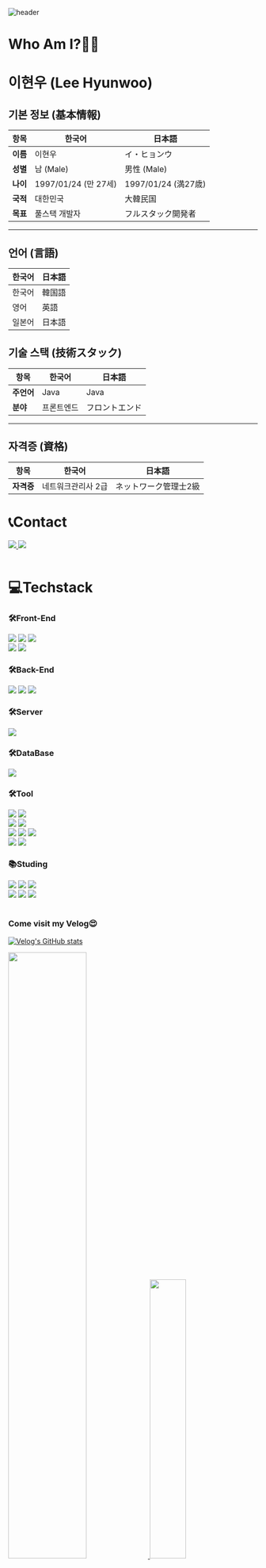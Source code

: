 ![header](https://capsule-render.vercel.app/api?type=waving&color=c9f3ff&height=240&text=WELCOME&fontColor=23a0c2&fontSize=75&fontAlign=25&fontAlignY=30&desc=toMyGitHub😍&descAlign=13&descAlignY=45%&animation=twinkling)
# Who Am I?🧑‍💻
# 이현우 (Lee Hyunwoo)

## 기본 정보 (基本情報)

| 항목 | 한국어  | 日本語 |
|------|-----------------|-------------------|
| **이름** | 이현우 | イ・ヒョンウ |
| **성별** | 남 (Male) | 男性 (Male) |
| **나이** | 1997/01/24 (만 27세) | 1997/01/24 (満27歳) |
| **국적** | 대한민국 | 大韓民国 |
| **목표** | 풀스택 개발자 | フルスタック開発者 |

---

## 언어 (言語)

| 한국어 | 日本語 |
|-----------------|-------------------|
| 한국어 | 韓国語 |
| 영어 | 英語 |
| 일본어 | 日本語 |

## 기술 스택 (技術スタック)

| 항목 | 한국어  | 日本語 |
|------|-----------------|-------------------|
| **주언어** | Java | Java |
| **분야** | 프론트엔드 | フロントエンド |

---

## 자격증 (資格)

| 항목 | 한국어  | 日本語 |
|------|-----------------|-------------------|
| **자격증** | 네트워크관리사 2급 | ネットワーク管理士2級 |



# 📞Contact
<div>
   <a href="mailto:lho90554@gmail.com">
      <img src="https://img.shields.io/badge/lho90554@gmail.com-D14836?style=for-the-badge&logo=gmail&logoColor=white"/>
   </a>
   <a href="https://velog.io/@lhw9054">
      <img src="https://img.shields.io/badge/Velog-1EBC8F?style=for-the-badge&logo=velog&logoColor=white"/>
   </a>
</div>
<br>

# 💻Techstack
<div> 
  <h3>🛠️Front-End</h3>  
    <img src="https://img.shields.io/badge/html5-E34F26?style=for-the-badge&logo=html5&logoColor=white"> 
    <img src="https://img.shields.io/badge/css-1572B6?style=for-the-badge&logo=css3&logoColor=white"> 
    <img src="https://img.shields.io/badge/JavaScript-F7DF1E?style=for-the-badge&logo=JavaScript&logoColor=white"> <br>
    <img src="https://img.shields.io/badge/Jsp-e76f00?style=for-the-badge&logo=Jsp&logoColor=white"> 
    <img src="https://img.shields.io/badge/Ajax-2c83b9?style=for-the-badge&logo=Ajax&logoColor=white"> 
        
  <h3>🛠️Back-End</h3>
    <img src="https://img.shields.io/badge/Java-ED8B00?style=for-the-badge&logo=openjdk&logoColor=white">
    <img src="https://img.shields.io/badge/Spring-6DB33F?style=for-the-badge&logo=spring&logoColor=white">
    <img src="https://img.shields.io/badge/MyBatis-000000?style=for-the-badge&logo=MyBatis&logoColor=white"> 
  
  <h3>🛠️Server</h3>
    <img src="https://img.shields.io/badge/apachetomcat-F8DC75?style=for-the-badge&logo=apachetomcat&logoColor=black"> 
  
  <h3>🛠️DataBase</h3>
    <img src="https://img.shields.io/badge/Oracle-F80000?style=for-the-badge&logo=oracle&logoColor=black">
    
  <h3>🛠️Tool</h3>
     <img src="https://img.shields.io/badge/Eclipse-2C2255?style=for-the-badge&logo=eclipse&logoColor=white">
     <img src="https://img.shields.io/badge/visualstudiocode-007ACC?style=for-the-badge&logo=visualstudiocode&logoColor=white"> <br>
     <img src="https://img.shields.io/badge/GIT-E44C30?style=for-the-badge&logo=git&logoColor=white">
     <img src="https://img.shields.io/badge/github-181717?style=for-the-badge&logo=github&logoColor=white"> <br>
     <img src="https://img.shields.io/badge/mac%20os-000000?style=for-the-badge&logo=apple&logoColor=white">
     <img src="https://img.shields.io/badge/Windows-0078D6?style=for-the-badge&logo=windows&logoColor=white">
     <img src="https://img.shields.io/badge/Linux-FCC624?style=for-the-badge&logo=linux&logoColor=black"> <br>
     <img src="https://img.shields.io/badge/notion-000000?style=for-the-badge&logo=notion&logoColor=white"> 
     <img src="https://img.shields.io/badge/microsoftexcel-217346?style=for-the-badge&logo=microsoftexcel&logoColor=white"> 
     
  <h3>📚Studing</h3>
    <img src="https://img.shields.io/badge/Python-3776AB?style=for-the-badge&logo=Python&logoColor=white">
    <img src="https://img.shields.io/badge/jquery-0769AD?style=for-the-badge&logo=jquery&logoColor=white">
    <img src="https://img.shields.io/badge/intellijidea-000000?style=for-the-badge&logo=intellijidea&logoColor=white"> <br>
    <img src="https://img.shields.io/badge/docker-%230db7ed.svg?style=for-the-badge&logo=docker&logoColor=white">
    <img src="https://img.shields.io/badge/mysql-4479A1?style=for-the-badge&logo=mysql&logoColor=white"> 
    <img src="https://img.shields.io/badge/Node.js-43853D?style=for-the-badge&logo=node.js&logoColor=white">
</div>
<br>
<p><String><h3>Come visit my Velog😍</h3></String></p>

[![Velog's GitHub stats](https://velog-readme-stats.vercel.app/api?name=lhw9054)](https://velog.io/@lhw9054/posts)

<div>
   <a href="https://github.com/lhw9054/github-readme-stats">
     <img src="https://github-readme-stats.vercel.app/api?username=lhw9054&show_icons=true&theme=material-palenight&hide_border=true&bg_color=20232a&icon_color=58A6FF&text_color=fff&title_color=58A6FF&count_private=true" width=56% />
   </a>
   <a href="https://github.com/lhw9054/github-readme-stats">
       <img src="https://github-readme-stats.vercel.app/api/top-langs/?username=lhw9054&layout=donut&show_icons=true&theme=material-palenight&hide_border=true&bg_color=20232a&icon_color=58A6FF&text_color=fff&title_color=58A6FF&count_private=true&exclude_repo=Face-Transfer-Application" width=38% />
   </a>
   <a href="https://github.com/lhw9054/github-readme-activity-graph">
       <img src="https://github-readme-activity-graph.vercel.app/graph?username=lhw9054&theme=react-dark&bg_color=20232a&hide_border=true&line=58A6FF&color=58A6FF" width=94%/>
   </a>
</div>

<img src="https://capsule-render.vercel.app/api?type=waving&color=23a0c2&height=150&section=footer" />
